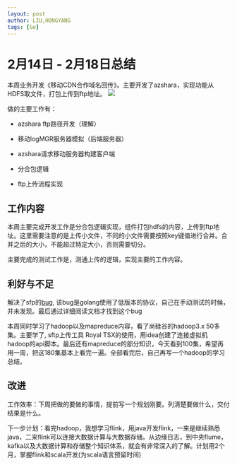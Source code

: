 ```yaml
---
layout: post
author: LIU,HONGYANG
tags: [Go]
---
```


# 2月14日 - 2月18日总结

本周业务开发《移动CDN合作域名回传》。主要开发了azshara，实现功能从HDFS取文件，打包上传到ftp地址。
![](https://tva1.sinaimg.cn/large/e6c9d24ely1gzhqlw5hsej20e606ywee.jpg)

做的主要工作有：

- azshara ftp路径开发（理解）

- 移动logMGR服务器模拟（后端服务器）

- azshara请求移动服务器构建客户端

- 分合包逻辑

- ftp上传流程实现


## 工作内容

本周主要完成开发工作是分合包逻辑实现，组件打包hdfs的内容，上传到ftp地址。这里需要注意的是上传小文件，不同的小文件需要按照key键值进行合并。合并之后的大小，不能超过特定大小，否则需要切分。

主要完成的测试工作是，测通上传的逻辑，实现主要的工作内容。

## 利好与不足

解决了sfp的[bug](https://liu-hongyang.github.io/2022/02/13/sftp%E6%9C%8D%E5%8A%A1%E5%99%A8%E6%90%AD%E5%BB%BA%E4%B8%8E%E6%9E%84%E5%BB%BA/), 该bug是golang使用了低版本的协议，自己在手动测试的时候，并未发现。最后通过详细阅读文档才找到这个bug

本周同时学习了hadoop以及mapreduce内容，看了尚硅谷的hadoop3.x 50多集。主要学了, sftp上传工具 Royal TSX的使用，用idea创建了连接虚拟机hadoop的api脚本。最后还有mapreduce的部分知识，今天看到100集，希望再用一周，把这180集基本上看完一遍。全部看完后，自己再写一个hadoop的学习总结。


## 改进

工作效率：下周把做的要做的事情，提前写一个规划刚要。列清楚要做什么，交付结果是什么。

下一步计划：看完hadoop，我想学习flink，用java开发flink，一来是继续熟悉java，二来flink可以连接大数据计算与大数据存储。从边缘日志，到中央flume，kafka以及大数据计算和存储整个知识体系，就会有非常深入的了解。计划用2个月，掌握flink和scala开发(为scala语言预留时间)
